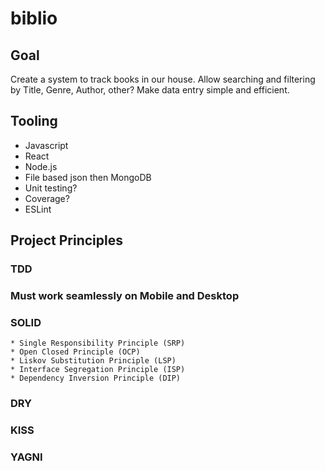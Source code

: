 # biblio

## Goal

Create a system to track books in our house.  Allow searching and filtering
by Title, Genre, Author, other?  Make data entry simple and efficient.

## Tooling

  * Javascript
  * React
  * Node.js
  * File based json then MongoDB
  * Unit testing?
  * Coverage?
  * ESLint

## Project Principles
### TDD
### Must work seamlessly on Mobile and Desktop
### SOLID
    * Single Responsibility Principle (SRP)
    * Open Closed Principle (OCP)
    * Liskov Substitution Principle (LSP)
    * Interface Segregation Principle (ISP)
    * Dependency Inversion Principle (DIP)
### DRY
### KISS
### YAGNI



